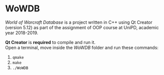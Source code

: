 # WoWDB

*World of Warcraft Database* is a project written in C++ using Qt Creator (version 5.12) as part of the assignment of OOP course at UniPD, academic year 2018-2019.

**Qt Creator** is **required** to compile and run it.<br>
Open a terminal, move inside the *WoWDB* folder and run these commands:
1. `qmake`
2. `make`
3. `./WoWDB`
